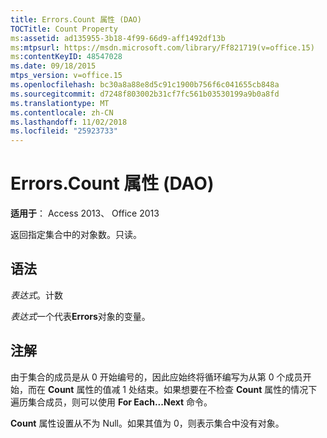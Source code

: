 ```yaml
---
title: Errors.Count 属性 (DAO)
TOCTitle: Count Property
ms:assetid: ad135955-3b18-4f99-66d9-aff1492df13b
ms:mtpsurl: https://msdn.microsoft.com/library/Ff821719(v=office.15)
ms:contentKeyID: 48547028
ms.date: 09/18/2015
mtps_version: v=office.15
ms.openlocfilehash: bc30a8a88e8d5c91c1900b756f6c041655cb848a
ms.sourcegitcommit: d7248f803002b31cf7fc561b03530199a9b0a8fd
ms.translationtype: MT
ms.contentlocale: zh-CN
ms.lasthandoff: 11/02/2018
ms.locfileid: "25923733"
---
```

# <a name="errorscount-property-dao"></a>Errors.Count 属性 (DAO)


**适用于**： Access 2013、 Office 2013

返回指定集合中的对象数。只读。

## <a name="syntax"></a>语法

*表达式*。计数

*表达式*一个代表**Errors**对象的变量。

## <a name="remarks"></a>注解

由于集合的成员是从 0 开始编号的，因此应始终将循环编写为从第 0 个成员开始，而在 **Count** 属性的值减 1 处结束。如果想要在不检查 **Count** 属性的情况下遍历集合成员，则可以使用 **For Each...Next** 命令。

**Count** 属性设置从不为 Null。如果其值为 0，则表示集合中没有对象。

